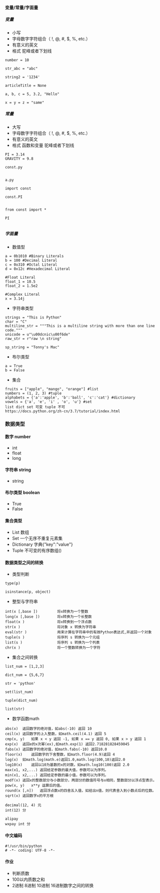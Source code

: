 #### 变量/常量/字面量 ####


##### 变量 #####

- 小写
- 字母数字字符组合（ !, @, #, $, %, etc.）
- 有意义的英文
- 格式 驼峰或者下划线

``` 
number = 10

str_abc = "abc"

string2 = '1234'

articleTitle = None

a, b, c = 5, 3.2, "Hello"

x = y = z = "same"

```



##### 常量 #####

- 大写
- 字母数字字符组合（ !, @, #, $, %, etc.） 
- 有意义的英文  
- 格式 函数和变量 驼峰或者下划线

```
PI = 3.14
GRAVITY = 9.8

const.py


a.py

import const

const.PI


from const import *

PI


```

##### 字面量 #####


- 数值型

```
a = 0b1010 #Binary Literals
b = 100 #Decimal Literal 
c = 0o310 #Octal Literal
d = 0x12c #Hexadecimal Literal

#Float Literal
float_1 = 10.5 
float_2 = 1.5e2

#Complex Literal 
x = 3.14j

```


- 字符串类型

```
strings = "This is Python"
char = "C"
multiline_str = """This is a multiline string with more than one line code."""
unicode = u"\u00dcnic\u00f6de"
raw_str = r"raw \n string"

sp_string = "Tonny's Mac"
```

- 布尔类型

```
a = True
b = False
```

- 集合

```
fruits = ["apple", "mango", "orange"] #list
numbers = (1, 2, 3) #tuple
alphabets = {'a':'apple', 'b':'ball', 'c':'cat'} #dictionary
vowels = {'a', 'e', 'i' , 'o', 'u'} #set
list dict set 可变 tuple 不可
https://docs.python.org/zh-cn/3.7/tutorial/index.html
```

### 数据类型 ###


#### 数字 number ####

- int
- float
- long

#### 字符串 string ####
- string 
#### 布尔类型 boolean ####
- True
- False 

#### 集合类型 ####

- List 数组
- Set 一个无序不重复元素集
- Dictionary 字典{"key":"value"}
- Tuple 不可变的有序数组()

#### 数据类型之间的转换 ####

- 类型判断
```
type(p)

isinstance(p, object)
```

- 整型与字符串

```
int(x [,base ])         将x转换为一个整数  
long(x [,base ])        将x转换为一个长整数  
float(x )               将x转换到一个浮点数   
str(x )                 将对象 x 转换为字符串   
eval(str )              用来计算在字符串中的有效Python表达式,并返回一个对象  
tuple(s )               将序列 s 转换为一个元组  
list(s )                将序列 s 转换为一个列表  
chr(x )                 将一个整数转换为一个字符
```
- 集合之间转换

```
list_num = [1,2,3]

dict_num = {5,6,7}

str = 'python'

set(list_num)

tuple(dict_num)

list(str)

```
- 数学函数math

```
abs(x)	返回数字的绝对值，如abs(-10) 返回 10
ceil(x)	返回数字的上入整数，如math.ceil(4.1) 返回 5
cmp(x, y)	如果 x < y 返回 -1, 如果 x == y 返回 0, 如果 x > y 返回 1
exp(x)	返回e的x次幂(ex),如math.exp(1) 返回2.718281828459045
fabs(x)	返回数字的绝对值，如math.fabs(-10) 返回10.0
floor(x)	返回数字的下舍整数，如math.floor(4.9)返回 4
log(x)	如math.log(math.e)返回1.0,math.log(100,10)返回2.0
log10(x)	返回以10为基数的x的对数，如math.log10(100)返回 2.0
max(x1, x2,...)	返回给定参数的最大值，参数可以为序列。
min(x1, x2,...)	返回给定参数的最小值，参数可以为序列。
modf(x)	返回x的整数部分与小数部分，两部分的数值符号与x相同，整数部分以浮点型表示。
pow(x, y)	x**y 运算后的值。
round(x [,n])	返回浮点数x的四舍五入值，如给出n值，则代表舍入到小数点后的位数。
sqrt(x)	返回数字x的平方根

decimal(12, 4) 元
int(12) 分

alipay
wxpay int 分
```

#### 中文编码 ####

```
#!/usr/bin/python
# -*- coding: UTF-8 -*-
```
#### 作业 ####

- 判断质数
- 100以内质数之和
- 2进制 8进制 10进制 16进制数字之间的转换

